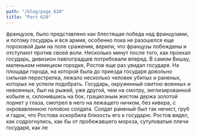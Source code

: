 ```yaml
---
path: "/blog/page_620"
title: "Part 620"
---
```


 французов, было представлено как блестящая победа над французами, и потому государь и вся армия, особенно пока не разошелся еще пороховой дым на поле сражения, верили, что французы побеждены и отступают против своей воли. Несколько минут после того, как проехал государь, дивизион павлоградцев потребовали вперед. В самом Вишау, маленьком немецком городке, Ростов еще раз увидал государя. На площади города, на которой была до приезда государя довольно сильная перестрелка, лежало несколько человек убитых и раненых, которых не успели подобрать. Государь, окруженный свитою военных и невоенных, был на рыжей, уже другой, чем на смотру, энглизированной кобыле и, склонившись на бок, грациозным жестом держа золотой лорнет у глаза, смотрел в него на лежащего ничком, без кивера, с окровавленною головою солдата. Солдат раненый был так нечист, груб и гадок, что Ростова оскорбила близость его к государю. Ростов видел, как содрогнулись, как бы от пробежавшего мороза, сутуловатые плечи государя, как ле
